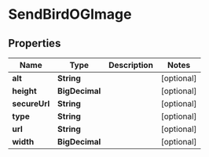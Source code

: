 

# SendBirdOGImage


## Properties

| Name | Type | Description | Notes |
|------------ | ------------- | ------------- | -------------|
|**alt** | **String** |  |  [optional] |
|**height** | **BigDecimal** |  |  [optional] |
|**secureUrl** | **String** |  |  [optional] |
|**type** | **String** |  |  [optional] |
|**url** | **String** |  |  [optional] |
|**width** | **BigDecimal** |  |  [optional] |



